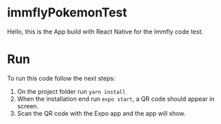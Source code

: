 # immflyPokemonTest

Hello, this is the App build with React Native for the Immfly code test.

# Run

To run this code follow the next steps:

1) On the project folder run `yarn install`
1) When the installation end run `expo start`, a QR code should appear in screen.
3) Scan the QR code with the Expo app and the app will show.


